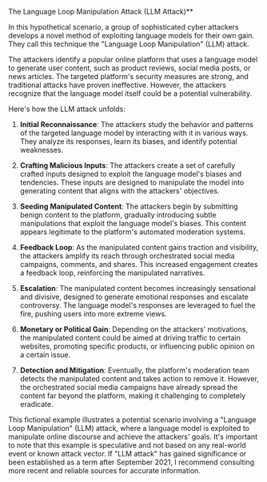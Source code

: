 The Language Loop Manipulation Attack (LLM Attack)**

In this hypothetical scenario, a group of sophisticated cyber attackers develops a novel method of exploiting language models for their own gain. They call this technique the "Language Loop Manipulation" (LLM) attack.

The attackers identify a popular online platform that uses a language model to generate user content, such as product reviews, social media posts, or news articles. The targeted platform's security measures are strong, and traditional attacks have proven ineffective. However, the attackers recognize that the language model itself could be a potential vulnerability.

Here's how the LLM attack unfolds:

1. **Initial Reconnaissance**: The attackers study the behavior and patterns of the targeted language model by interacting with it in various ways. They analyze its responses, learn its biases, and identify potential weaknesses.

2. **Crafting Malicious Inputs**: The attackers create a set of carefully crafted inputs designed to exploit the language model's biases and tendencies. These inputs are designed to manipulate the model into generating content that aligns with the attackers' objectives.

3. **Seeding Manipulated Content**: The attackers begin by submitting benign content to the platform, gradually introducing subtle manipulations that exploit the language model's biases. This content appears legitimate to the platform's automated moderation systems.

4. **Feedback Loop**: As the manipulated content gains traction and visibility, the attackers amplify its reach through orchestrated social media campaigns, comments, and shares. This increased engagement creates a feedback loop, reinforcing the manipulated narratives.

5. **Escalation**: The manipulated content becomes increasingly sensational and divisive, designed to generate emotional responses and escalate controversy. The language model's responses are leveraged to fuel the fire, pushing users into more extreme views.

6. **Monetary or Political Gain**: Depending on the attackers' motivations, the manipulated content could be aimed at driving traffic to certain websites, promoting specific products, or influencing public opinion on a certain issue.

7. **Detection and Mitigation**: Eventually, the platform's moderation team detects the manipulated content and takes action to remove it. However, the orchestrated social media campaigns have already spread the content far beyond the platform, making it challenging to completely eradicate.

This fictional example illustrates a potential scenario involving a "Language Loop Manipulation" (LLM) attack, where a language model is exploited to manipulate online discourse and achieve the attackers' goals. It's important to note that this example is speculative and not based on any real-world event or known attack vector. If "LLM attack" has gained significance or been established as a term after September 2021, I recommend consulting more recent and reliable sources for accurate information.
